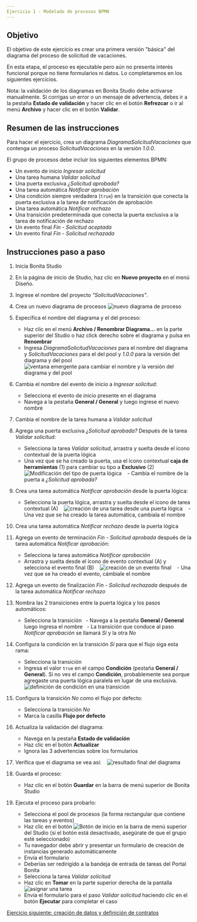 ```yaml
---
Ejercicio 1 - Modelado de procesos BPMN
---
```


## Objetivo

El objetivo de este ejercicio es crear una primera versión "básica" del diagrama del proceso de solicitud de vacaciones.

En esta etapa, el proceso es ejecutable pero aún no presenta interés funcional porque no tiene formularios ni datos.
Lo completaremos en los siguientes ejercicios.

Nota: la validación de los diagramas en Bonita Studio debe activarse manualmente. Si corrigas un error o un mensaje de advertencia, debes ir a la pestaña **Estado de validación** y hacer clic en el botón **Refrezcar** o ir al menú **Archivo** y hacer clic en el botón **Validar**.

## Resumen de las instrucciones

Para hacer el ejercicio, crea un diagrama *DiagramaSolicitudVacaciones* que contenga un proceso *SolicitudVacaciones* en la versión *1.0.0*.

El grupo de procesos debe incluir los siguientes elementos BPMN:
* Un evento de inicio *Ingresar solicitud*
* Una tarea humana *Validar solicitud*
* Una puerta exclusiva *¿Solicitud aprobada?*
* Una tarea automática *Notificar aprobación*
* Una condición siempre verdadera (`true`) en la transición que conecta la puerta exclusiva a la tarea de notificación de aprobación
* Una tarea automática *Notificar rechazo*
* Una transición predeterminada que conecta la puerta exclusiva a la tarea de notificación de rechazo
* Un evento final *Fin - Solicitud aceptada*
* Un evento final *Fin - Solicitud rechazada*

## Instrucciones paso a paso

1. Inicia Bonita Studio
1. En la página de inicio de Studio, haz clic en **Nuevo proyecto** en el menú Diseño.
1. Ingrese el nombre del proyecto _"SolicitudVacaciones"_.
1. Crea un nuevo diagrama de procesos
    ![nuevo diagrama de proceso](images/ex01/ex1_10.png)

1. Especifica el nombre del diagrama y el del proceso:
    - Haz clic en el menú **Archivo / Renombrar Diagrama...** en la parte superior del Studio o haz click derecho sobre el diagrama y pulsa en **Renombrar**
    - Ingresa *DiagramaSolicitudVacaciones* para el nombre del diagrama y *SolicitudVacaciones* para el del pool y *1.0.0* para la versión del diagrama y del pool
   ![ventana emergente para cambiar el nombre y la versión del diagrama y del pool](images/ex01/ex1_01.png)
1. Cambia el nombre del evento de inicio a *Ingresar solicitud*:
    - Selecciona el evento de inicio presente en el diagrama
    - Navega a la pestaña **General / General** y luego ingrese el nuevo nombre
1. Cambia el nombre de la tarea humana a *Validar solicitud*
1. Agrega una puerta exclusiva *¿Solicitud aprobada?* Después de la tarea *Validar solicitud*:
    - Selecciona la tarea *Validar solicitud*, arrastra y suelta desde el icono contextual de la puerta lógica
    - Una vez que se ha creado la puerta, usa el ícono contextual **caja de herramientas** (1) para cambiar su tipo a **Exclusivo** (2)
   ![Modificación del tipo de puerta lógica](images/ex01/ex1_03.png)
   - Cambia el nombre de la puerta a *¿Solicitud aprobada?*
1. Crea una tarea automática *Notificar aprobación* desde la puerta lógica:
    - Selecciona la puerta lógica, arrastra y suelta desde el icono de tarea contextual (A)
   ![creación de una tarea desde una puerta lógica](images/ex01/ex1_04.png)
   - Una vez que se ha creado la tarea automática, cambiala el nombre
1. Crea una tarea automática *Notificar rechazo* desde la puerta lógica
1. Agrega un evento de terminación *Fin - Solicitud aprobada* después de la tarea automática *Notificar aprobación*:
    - Selecciona la tarea automática *Notificar aprobación*
    - Arrastra y suelta desde el ícono de evento contextual (A) y selecciona el evento final (B)
   ![creación de un evento final](images/ex01/ex1_05.png)
   - Una vez que se ha creado el evento, cámbiale el nombre
1. Agrega un evento de finalización *Fin - Solicitud rechazada* después de la tarea automática *Notificar rechazo*
1. Nombra las 2 transiciones entre la puerta lógica y los pasos automáticos:
    - Selecciona la transición
    - Navega a la pestaña **General / General** luego ingresa el nombre
    - La transición que conduce al paso *Notificar aprobación* se llamará *Sí* y la otra *No*
1. Configura la condición en la transición *Sí* para que el flujo siga esta rama:
    - Selecciona la transición
    - Ingresa el valor `true` en el campo **Condición** (pestaña **General / General**). Si no ves el campo **Condición**, probablemente sea porque agregaste una puerta lógica paralela en lugar de una exclusiva.
   ![definición de condición en una transición](images/ex01/ex1_06.png)
1. Configura la transición *No* como el flujo por defecto:
    - Selecciona la transición *No*
    - Marca la casilla **Flujo por defecto**
1. Actualiza la validación del diagrama:
    - Navega en la pestaña **Estado de validación**
    - Haz clic en el botón **Actualizar**
    - Ignora las 3 advertencias sobre los formularios
1. Verifica que el diagrama se vea así:
   ![resultado final del diagrama](images/ex01/ex1_07.png)
1. Guarda el proceso:
    - Haz clic en el botón **Guardar** en la barra de menú superior de Bonita Studio
1. Ejecuta el proceso para probarlo:
    - Selecciona el pool de procesos (la forma rectangular que contiene las tareas y eventos)
    - Haz clic en el botón ![Botón de inicio](images/ex01/ex1_08.png) en la barra de menú superior del Studio (si el botón está desactivado, asegúrate de que el grupo esté seleccionado)
    - Tu navegador debe abrir y presentar un formulario de creación de instancias generado automáticamente
    - Envía el formulario
    - Deberías ser redirigido a la bandeja de entrada de tareas del Portal Bonita
    - Selecciona la tarea *Validar solicitud*
    - Haz clic en **Tomar** en la parte superior derecha de la pantalla ![asignar una tarea](images/ex01/ex1_09.png)
    - Envía el formulario para el paso *Validar solicitud* haciendo clic en el botón **Ejecutar** para completar el caso

[Ejercicio siguiente: creación de datos y definición de contratos](02-Agregar-datos-y-especificar-contratos.md)
